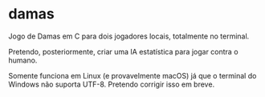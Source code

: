 # damas

Jogo de Damas em C para dois jogadores locais, totalmente no terminal.

Pretendo, posteriormente, criar uma IA estatística para jogar contra o humano.

Somente funciona em Linux (e provavelmente macOS) já que o terminal do Windows não suporta UTF-8. Pretendo corrigir isso em breve.
